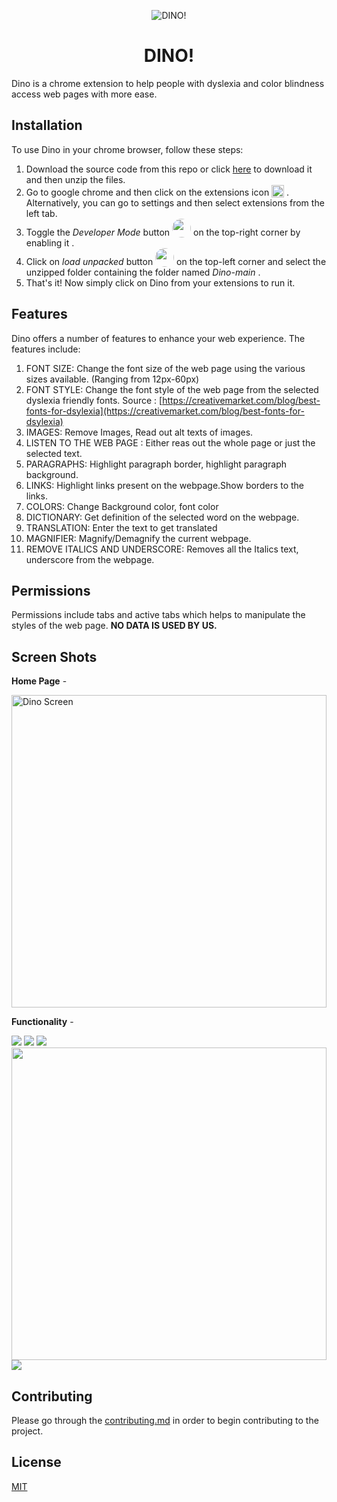 <p align="center">
    <img src="https://user-images.githubusercontent.com/65999534/185781579-e4aba769-4030-4451-a4cd-c3f8b040a9b9.png" alt="DINO!"/>
    <h1 align="center"/>DINO!</h1>
  </p>
  
  
  Dino is a chrome extension to help people with dyslexia and color blindness access web pages with more ease.
  
  ## Installation
  
  To use Dino in your chrome browser, follow these steps:
  1. Download the source code from this repo or click [here](https://github.com/developer-diganta/Dino/archive/refs/heads/main.zip) to download it and then unzip the files. <br>
  2. Go to google chrome and then click on the extensions icon  <img style="vertical-align: text-bottom;height: 20px;" src="https://user-images.githubusercontent.com/65999534/185781474-0fd72351-4424-41a2-aaa1-471364032b2d.png">
  . Alternatively, you can go to settings and then select extensions from the left tab. <br>
  3. Toggle the _Developer Mode_ button <img style=" vertical-align: text-bottom;height: 30px; border-radius: 50px;" src="https://user-images.githubusercontent.com/65999534/185781496-046ed1d8-ad0d-43b4-9e99-b415aba52049.png"> on the top-right corner by enabling it
  . <br>
  4. Click on _load unpacked_ button <img style=" vertical-align: text-bottom;height: 30px; border-radius: 50px;" src="https://user-images.githubusercontent.com/65999534/185781513-3372b565-a6b8-43c0-997c-0cdaa1940074.png"> on the top-left corner and select the unzipped folder containing the folder named _Dino-main_
  . <br>
  5. That's it! Now simply click on Dino from your extensions to run it.
  
  ## Features
  
  Dino offers a number of features to enhance your web experience. The features include:
  1. FONT SIZE: Change the font size of the web page using the various sizes available. (Ranging from 12px-60px)
  2. FONT STYLE: Change the font style of the web page from the selected dyslexia friendly fonts. Source : [https://creativemarket.com/blog/best-fonts-for-dsylexia](https://creativemarket.com/blog/best-fonts-for-dsylexia)
  3. IMAGES: Remove Images, Read out alt texts of images.
  4. LISTEN TO THE WEB PAGE : Either reas out the whole page or just the selected text.
  5. PARAGRAPHS: Highlight paragraph border, highlight paragraph background.
  6. LINKS: Highlight links present on the webpage.Show borders to the links.
  7. COLORS: Change Background color, font color
  8. DICTIONARY: Get definition of the selected word on the webpage.
  9. TRANSLATION: Enter the text to get translated
  10. MAGNIFIER: Magnify/Demagnify the current webpage.
  11. REMOVE ITALICS AND UNDERSCORE: Removes all the Italics text, underscore from the webpage.
  
  
  ## Permissions
  Permissions include tabs and active tabs which helps to manipulate the styles of the web page. **NO DATA IS USED BY US.**
  
  
  ## Screen Shots
**Home Page** -

  <img style="width:100%; height:500px;" src="https://user-images.githubusercontent.com/65999534/185781708-674819ae-8ee7-4d97-b8a7-9c7a07219a47.png" alt="Dino Screen"/>
  
**Functionality** -

  <img src="https://user-images.githubusercontent.com/65999534/185781763-af709c69-0a06-4918-a978-96f9248b58f1.png">
  <img src="https://user-images.githubusercontent.com/65999534/185781826-33c396dd-0375-4aa6-b0d5-2f1583f132ca.png">
  <img src="https://user-images.githubusercontent.com/65999534/185781957-b8328634-1cd9-4899-9886-17973a301efa.png">
  <img style="width:100%; height:500px;" src="https://user-images.githubusercontent.com/95307102/214767338-3d48c9bc-90e8-465c-bbdf-164ddc4cae0c.png">
  <img src="https://user-images.githubusercontent.com/95307102/214767488-4d60b90e-daee-4ef6-a42b-3b30b8e55353.png"> 

  
  ## Contributing
  Please go through the [contributing.md](contributing.md) in order to begin contributing to the project.

  ## License
  [MIT](https://choosealicense.com/licenses/mit/)
  
